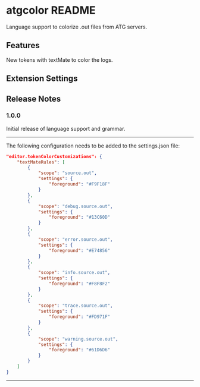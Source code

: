 # atgcolor README

Language support to colorize .out files from ATG servers.

## Features

New tokens with textMate to color the logs.

## Extension Settings

## Release Notes

### 1.0.0

Initial release of language support and grammar.

-----------------------------------------------------------------------------------------------------------

The following configuration needs to be added to the settings.json file:
```json
"editor.tokenColorCustomizations": {
    "textMateRules": [
        {
            "scope": "source.out",
            "settings": {
                "foreground": "#F9F18F"
            }
        },
        {
            "scope": "debug.source.out",
            "settings": {
                "foreground": "#13C60D"
            }
        },
        {
            "scope": "error.source.out",
            "settings": {
                "foreground": "#E74856"
            }
        },
        {
            "scope": "info.source.out",
            "settings": {
                "foreground": "#F8F8F2"
            }
        },
        {
            "scope": "trace.source.out",
            "settings": {
                "foreground": "#FD971F"
            }
        },
        {
            "scope": "warning.source.out",
            "settings": {
                "foreground": "#61D6D6"
            }
        }
    ]
}
```
-----------------------------------------------------------------------------------------------------------

